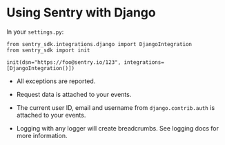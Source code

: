 # Using Sentry with Django

In your ``settings.py``:

    from sentry_sdk.integrations.django import DjangoIntegration
    from sentry_sdk import init

    init(dsn="https://foo@sentry.io/123", integrations=[DjangoIntegration()])

* All exceptions are reported.

* Request data is attached to your events.

* The current user ID, email and username from ``django.contrib.auth`` is
  attached to your events.

* Logging with any logger will create breadcrumbs. See logging docs for more
  information.
